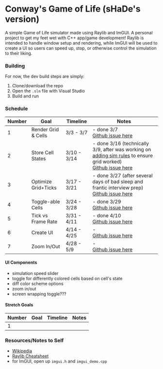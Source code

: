 # Conway's Game of Life (sHaDe's version)

A simple Game of Life simulator made using Raylib and ImGUI.
A personal project to get my feet wet with C++ app/game development!
Raylib is intended to handle window setup and rendering, while
ImGUI will be used to create a UI so users can speed up, stop, or
otherwise control the simulation to their liking.


### Building

For now, the dev build steps are simply:

1. Clone/download the repo
2. Open the `.sln` file with Visual Studio
3. Build and run


### Schedule

Number  | Goal          | Timeline      | Notes
--|---------------------|---------------|--------
1 | Render Grid & Cells | 3/3 - 3/7     | - done 3/7 <br> [Github issue here](https://github.com/hadan24/game-of-life/issues/1)
2 | Store Cell States   | 3/10 - 3/14   | - done 3/16 (technically 3/9, after was working on [adding sim rules](https://github.com/hadan24/game-of-life/issues/4) to ensure grid worked)<br> [Github issue here](https://github.com/hadan24/game-of-life/issues/2)
3 | Optimize Grid+Ticks | 3/17 - 3/21   | - done 3/27 (after several days of bad sleep and frantic interview prep) <br> [Github issue here](https://github.com/hadan24/game-of-life/issues/8)
4 | Toggle-able Cells   | 3/24 - 3/28   | - done 3/29 <br> [Github issue here](https://github.com/hadan24/game-of-life/issues/5)
5 | Tick vs Frame Rate  | 3/31 - 4/11   | - done 4/10 <br> [Github issue here](https://github.com/hadan24/game-of-life/issues/3)
6 | Create UI           | 4/14 - 4/25   | - <br> [Github issue here](https://github.com/hadan24/game-of-life/issues/6)
7 | Zoom In/Out         | 4/28 - 5/9    | - <br> [Github issue here](https://github.com/hadan24/game-of-life/issues/7)

#### UI Components
- simulation speed slider
- toggle for differently colored cells based on cell's state
- diff color scheme options
- zoom in/out
- screen wrapping toggle???

#### Stretch Goals

Number  | Goal          | Timeline      | Notes
--|---------------------|---------------|--------
1 |


### Resources/Notes to Self
- [Wikipedia](https://en.wikipedia.org/wiki/Conway's_Game_of_Life)
- [Raylib Cheatsheet](https://www.raylib.com/cheatsheet/cheatsheet.html)
- for ImGUI, open up `imgui.h` and `imgui_demo.cpp`